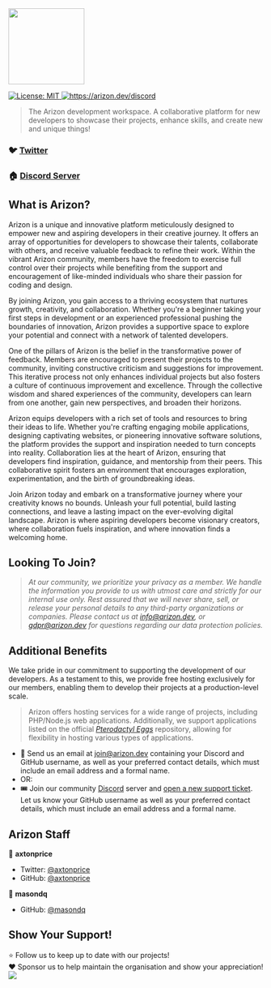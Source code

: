 <div align="left"><img height="150" style="margin: 0; padding:0" src="https://user-images.githubusercontent.com/37771600/216801652-e1885d49-d256-4c8c-8632-f502c445cde1.png"></div>
<p>
  <a href="#" target="_blank">
    <img alt="License: MIT" src="https://img.shields.io/badge/License-MIT-yellow.svg" />
  </a>
  <a href="https://arizon.dev/discord" target="_blank">
    <img alt="https://arizon.dev/discord" src="https://img.shields.io/discord/826239258590969897?logo=discord&style=social" />
  </a>
</p>

> The Arizon development workspace. A collaborative platform for new developers to showcase their projects, enhance skills, and create new and unique things!

### 🐦 [Twitter](https://twitter.com/TeamArizon)
### 🏠 [Discord Server](https://arizon.dev/discord)

## What is Arizon?
Arizon is a unique and innovative platform meticulously designed to empower new and aspiring developers in their creative journey. It offers an array of opportunities for developers to showcase their talents, collaborate with others, and receive valuable feedback to refine their work. Within the vibrant Arizon community, members have the freedom to exercise full control over their projects while benefiting from the support and encouragement of like-minded individuals who share their passion for coding and design.

By joining Arizon, you gain access to a thriving ecosystem that nurtures growth, creativity, and collaboration. Whether you're a beginner taking your first steps in development or an experienced professional pushing the boundaries of innovation, Arizon provides a supportive space to explore your potential and connect with a network of talented developers.

One of the pillars of Arizon is the belief in the transformative power of feedback. Members are encouraged to present their projects to the community, inviting constructive criticism and suggestions for improvement. This iterative process not only enhances individual projects but also fosters a culture of continuous improvement and excellence. Through the collective wisdom and shared experiences of the community, developers can learn from one another, gain new perspectives, and broaden their horizons.

Arizon equips developers with a rich set of tools and resources to bring their ideas to life. Whether you're crafting engaging mobile applications, designing captivating websites, or pioneering innovative software solutions, the platform provides the support and inspiration needed to turn concepts into reality. Collaboration lies at the heart of Arizon, ensuring that developers find inspiration, guidance, and mentorship from their peers. This collaborative spirit fosters an environment that encourages exploration, experimentation, and the birth of groundbreaking ideas.

Join Arizon today and embark on a transformative journey where your creativity knows no bounds. Unleash your full potential, build lasting connections, and leave a lasting impact on the ever-evolving digital landscape. Arizon is where aspiring developers become visionary creators, where collaboration fuels inspiration, and where innovation finds a welcoming home.

## Looking To Join?
> *At our community, we prioritize your privacy as a member. We handle the information you provide to us with utmost care and strictly for our internal use only. Rest assured that we will never share, sell, or release your personal details to any third-party organizations or companies. Please contact us at info@arizon.dev, or gdpr@arizon.dev for questions regarding our data protection policies.*

## Additional Benefits
We take pride in our commitment to supporting the development of our developers. As a testament to this, we provide free hosting exclusively for our members, enabling them to develop their projects at a production-level scale.
> Arizon offers hosting services for a wide range of projects, including PHP/Node.js web applications. Additionally, we support applications listed on the official *[Pterodactyl Eggs](https://github.com/parkervcp/eggs)* repository, allowing for flexibility in hosting various types of applications.

* 📨 Send us an email at join@arizon.dev containing your Discord and GitHub username, as well as your preferred contact details, which must include an email address and a formal name.
* OR:
* 🎟️ Join our community [Discord](https://arizon.dev/discord) server and [open a new support ticket](https://discord.com/channels/826239258590969897/1011474540062322698/1011476328211546183). Let us know your GitHub username as well as your preferred contact details, which must include an email address and a formal name. 

## Arizon Staff

👤 **axtonprice**
* Twitter: [@axtonprice](https://twitter.com/axtonprice)
* GitHub: [@axtonprice](https://github.com/axtonprice)

👤 **masondq**
* GitHub: [@masondq](https://github.com/masondq)

## Show Your Support!

⭐ Follow us to keep up to date with our projects! <br>
❤️ Sponsor us to help maintain the organisation and show your appreciation! [![](https://img.shields.io/static/v1?label=Sponsor&message=%E2%9D%A4&logo=GitHub&color=%23fe8e86)](https://github.com/sponsors/arizon-dev)
